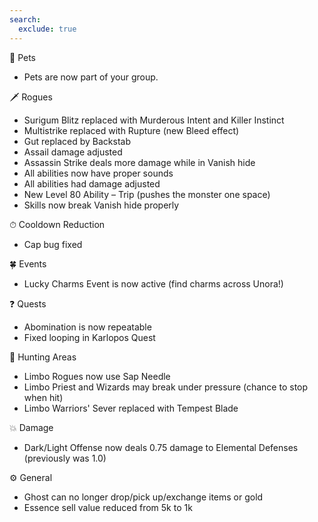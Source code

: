 ```yaml
---
search:
  exclude: true
---
```


🐾 Pets

- Pets are now part of your group.

🗡 Rogues

- Surigum Blitz replaced with Murderous Intent and Killer Instinct
- Multistrike replaced with Rupture (new Bleed effect)
- Gut replaced by Backstab
- Assail damage adjusted
- Assassin Strike deals more damage while in Vanish hide
- All abilities now have proper sounds
- All abilities had damage adjusted
- New Level 80 Ability – Trip (pushes the monster one space)
- Skills now break Vanish hide properly

⏱ Cooldown Reduction

- Cap bug fixed

🍀 Events

- Lucky Charms Event is now active (find charms across Unora!)

❓ Quests

- Abomination is now repeatable
- Fixed looping in Karlopos Quest

🏹 Hunting Areas

- Limbo Rogues now use Sap Needle
- Limbo Priest and Wizards may break under pressure (chance to stop when hit)
- Limbo Warriors' Sever replaced with Tempest Blade

💥 Damage

- Dark/Light Offense now deals 0.75 damage to Elemental Defenses (previously was 1.0)

⚙️ General

- Ghost can no longer drop/pick up/exchange items or gold
- Essence sell value reduced from 5k to 1k
